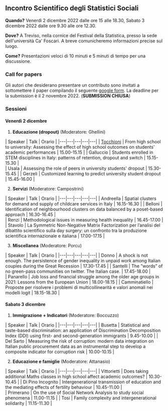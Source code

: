 ## Incontro Scientifico degli Statistici Sociali

**Quando?** Venerdì 2 dicembre 2022 dalle ore 15 alle 18.30, Sabato 3 dicembre 2022 dalle ore 9.30 alle ore 12.30.

**Dove?** A Treviso, nella cornice del Festival della Statistica, presso la sede dell'università Ca' Foscari. A breve comunicheremo informazioni precise sul luogo.

**Come?** Presentazioni veloci di 10 minuti e 5 minuti di tempo per una discussione. 


### Call for papers

Gli autori che desiderano presentare un contributo sono invitati a sottomettere il paper compilando il seguente [google form](https://forms.gle/Fv549MGkQ5Lkw4NS8). La deadline per la submission è il 2 novembre 2022. (**SUBMISSION CHIUSA**)

### Sessioni

#### Venerdì 2 dicembre

1. **Educazione (dropout)** (Moderatore: Ghellini)

| Speaker  | Talk  | Orario  |
|---|---|---|---|---|
| [Tocchioni](Abstract/Tocchioni.md)  | From high school to university: Assessing the effect of high school outcomes on students’ academic performances  | 15.00-15.15  | 
| Galluccio  | Students enrolled in STEM disciplines in Italy: patterns of retention, dropout and switch  | 15.15-15.30  |  
| Usala  | Assessing the role of peers in university students' dropout  | 15.30-15.45  | 
| Gerzeli | Customized learning to predict university student dropout  | 15.45-16.00  |  

2. **Servizi** (Moderatore: Campostrini)

| Speaker  | Talk  | Orario  |
|---|---|---|---|---|
| Andreella  | Spatial clusters for demand and supply of childcare services in Italy  | 16.15-16.30  | 
| Belloni  | Identification of neighbourhood clusters on data balanced by a poset-based approach  | 16.30-16.45  |  
| Renzi  | Methodological issues in measuring health inequality | 16.45-17.00  | 
| Stavolo | La Symmetric Non-Negative Matrix Factorization per l’analisi del dibattito scientifico sulla day surgery: un confronto tra la produzione scientifica internazionale e italiana  | 17.00-17.15  |  

3. **Miscellanea** (Moderatore: Porcu)

| Speaker  | Talk  | Orario  |
|---|---|---|---|---|
| Donno  | A shock is not enough. The persistence of gender inequality in unpaid work among Italian couples during the Great Recession  | 17.30-17.45  | 
| Santelli  | The ”words” of no green-pass communities on twitter. The Italian case.   | 17.45-18.00  |  
| Panarello  | Job loss and financial struggle among the older age groups in 2021: Lessons from the European Union | 18.00-18.15  | 
| Camminatiello | Proposte per risolvere i problemi di multicollinearità e valori anomali nei modelli logit  | 18.15-18.30  |  

#### Sabato 3 dicembre

1. **Immigrazione + Indicatori** (Moderatore: Boccuzzo)

| Speaker  | Talk  | Orario  |
|---|---|---|---|---|
| Busetta  | Statistical and taste-based discrimination: an application of Discrimination Decomposition Index (DDI) using first- and second-generation immigrants  | 9.45-10.00  | 
| Del Sarto  | Measuring the risk of corruption: modern data integration on Italian public procurement data as an instrumental step to develop a composite indicator for corruption risk   | 10.00-10.15  |  

2. **Educazione e famiglie** (Moderatore: Attanasio)

| Speaker  | Talk  | Orario  |
|---|---|---|---|---|
| Vittorietti  | Does taking additional Maths classes in high school affect academic outcomes?  | 10.30-10.45  | 
| Di Pino Incognito  | Intergenerational transmission of education and the mediating effects of fertility behaviour  | 10.45-11.00  |  
| Primerano  | On the use of Social Network Analysis to study social phenomena  | 11.00-11.15  | 
| Tosi  | Family complexity and intergenerational solidarity  | 11.15-11.30  | 
